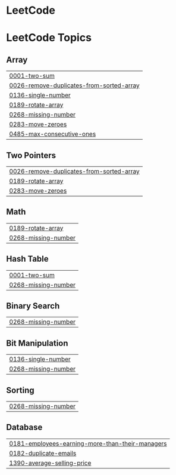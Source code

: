 # LeetCode
<!---LeetCode Topics Start-->
# LeetCode Topics
## Array
|  |
| ------- |
| [0001-two-sum](https://github.com/santhoshsai11011/LeetCode/tree/master/0001-two-sum) |
| [0026-remove-duplicates-from-sorted-array](https://github.com/santhoshsai11011/LeetCode/tree/master/0026-remove-duplicates-from-sorted-array) |
| [0136-single-number](https://github.com/santhoshsai11011/LeetCode/tree/master/0136-single-number) |
| [0189-rotate-array](https://github.com/santhoshsai11011/LeetCode/tree/master/0189-rotate-array) |
| [0268-missing-number](https://github.com/santhoshsai11011/LeetCode/tree/master/0268-missing-number) |
| [0283-move-zeroes](https://github.com/santhoshsai11011/LeetCode/tree/master/0283-move-zeroes) |
| [0485-max-consecutive-ones](https://github.com/santhoshsai11011/LeetCode/tree/master/0485-max-consecutive-ones) |
## Two Pointers
|  |
| ------- |
| [0026-remove-duplicates-from-sorted-array](https://github.com/santhoshsai11011/LeetCode/tree/master/0026-remove-duplicates-from-sorted-array) |
| [0189-rotate-array](https://github.com/santhoshsai11011/LeetCode/tree/master/0189-rotate-array) |
| [0283-move-zeroes](https://github.com/santhoshsai11011/LeetCode/tree/master/0283-move-zeroes) |
## Math
|  |
| ------- |
| [0189-rotate-array](https://github.com/santhoshsai11011/LeetCode/tree/master/0189-rotate-array) |
| [0268-missing-number](https://github.com/santhoshsai11011/LeetCode/tree/master/0268-missing-number) |
## Hash Table
|  |
| ------- |
| [0001-two-sum](https://github.com/santhoshsai11011/LeetCode/tree/master/0001-two-sum) |
| [0268-missing-number](https://github.com/santhoshsai11011/LeetCode/tree/master/0268-missing-number) |
## Binary Search
|  |
| ------- |
| [0268-missing-number](https://github.com/santhoshsai11011/LeetCode/tree/master/0268-missing-number) |
## Bit Manipulation
|  |
| ------- |
| [0136-single-number](https://github.com/santhoshsai11011/LeetCode/tree/master/0136-single-number) |
| [0268-missing-number](https://github.com/santhoshsai11011/LeetCode/tree/master/0268-missing-number) |
## Sorting
|  |
| ------- |
| [0268-missing-number](https://github.com/santhoshsai11011/LeetCode/tree/master/0268-missing-number) |
## Database
|  |
| ------- |
| [0181-employees-earning-more-than-their-managers](https://github.com/santhoshsai11011/LeetCode/tree/master/0181-employees-earning-more-than-their-managers) |
| [0182-duplicate-emails](https://github.com/santhoshsai11011/LeetCode/tree/master/0182-duplicate-emails) |
| [1390-average-selling-price](https://github.com/santhoshsai11011/LeetCode/tree/master/1390-average-selling-price) |
<!---LeetCode Topics End-->